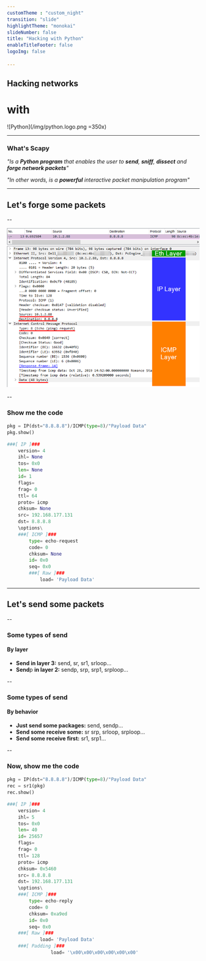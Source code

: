 ```yaml
---
customTheme : "custom_night"
transition: "slide"
highlightTheme: "monokai"
slideNumber: false
title: "Hacking with Python"
enableTitleFooter: false
logoImg: false

---
```


## Hacking networks

# with

![Python](/img/python.logo.png =350x)

---

<!-- .slide: style="text-align: left;" -->

### What's Scapy

_"Is a **Python program** that enables the user to **send**, **sniff**, **dissect**  and **forge network packets**"_

_"In other words, is a **powerful** interactive packet manipulation program"_

---

## Let's forge some packets

--

![alt](img/wireshark_layers_icmp.png)

--

### Show me the code

```python
pkg = IP(dst="8.8.8.8")/ICMP(type=8)/"Payload Data"
pkg.show()
```

```python
###[ IP ]### 
    version= 4
    ihl= None
    tos= 0x0
    len= None
    id= 1
    flags= 
    frag= 0
    ttl= 64
    proto= icmp
    chksum= None
    src= 192.168.177.131
    dst= 8.8.8.8
    \options\
    ###[ ICMP ]### 
        type= echo-request
        code= 0
        chksum= None
        id= 0x0
        seq= 0x0
        ###[ Raw ]### 
            load= 'Payload Data'
```

---

## Let's send some packets

--

<!-- .slide: style="text-align: left;" -->

### Some types of send

#### **By layer**

* **Send in layer 3:** send, sr, sr1, srloop...
* **Send**p **in layer 2:** sendp, srp, srp1, srploop...

--

<!-- .slide: style="text-align: left;" -->

### Some types of send

#### **By behavior**

* **Just send some packages:** send, sendp...
* **Send some receive some:** sr srp, srloop, srploop...
* **Send some receive first:** sr1, srp1...

--

### Now, show me the code

```python
pkg = IP(dst="8.8.8.8")/ICMP(type=8)/"Payload Data"
rec = sr1(pkg)
rec.show()
```

```python
###[ IP ]###
    version= 4
    ihl= 5
    tos= 0x0
    len= 40
    id= 25657
    flags= 
    frag= 0
    ttl= 128
    proto= icmp
    chksum= 0x5460
    src= 8.8.8.8
    dst= 192.168.177.131
    \options\
    ###[ ICMP ]###
        type= echo-reply
        code= 0
        chksum= 0xa9ed
        id= 0x0
        seq= 0x0
    ###[ Raw ]###
            load= 'Payload Data'
    ###[ Padding ]###
                load= '\x00\x00\x00\x00\x00\x00'
```
